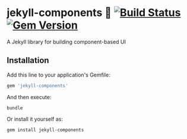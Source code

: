 # jekyll-components 🌟 [![Build Status](https://travis-ci.org/helpscout/jekyll-components.svg?branch=master)](https://travis-ci.org/helpscout/jekyll-components) [![Gem Version](https://badge.fury.io/rb/jekyll-components.svg)](https://badge.fury.io/rb/jekyll-components)

A Jekyll library for building component-based UI

## Installation

Add this line to your application's Gemfile:

```ruby
gem 'jekyll-components'
```

And then execute:
```
bundle
```

Or install it yourself as:
```
gem install jekyll-components
```

